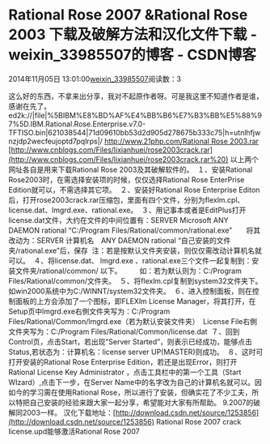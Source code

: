 # Rational Rose 2007 &Rational Rose 2003 下载及破解方法和汉化文件下载 - weixin_33985507的博客 - CSDN博客
2014年11月05日 13:01:00[weixin_33985507](https://me.csdn.net/weixin_33985507)阅读数：3

这么好的东西，不拿来出分享，我对不起原作者呀。可是我这里不知道作者是谁，感谢在先了。
ed2k://|file|%5BIBM%E8%BD%AF%E4%BB%B6%E7%B3%BB%E5%88%97%5D.IBM.Rational.Rose.Enterprise.v7.0-TFTISO.bin|621038544|71d09610bb53d2d905d278675b333c75|h=utnlhfjwnzjdp2wecfeujoptd7pqlrps|/
[http://www.21php.com/Rational Rose 2003.rar](http://www.21php.com/Rational%20Rose%202003.rar%20)
[http://www.cnblogs.com/Files/lixianhuei/rose2003crack.rar](http://www.cnblogs.com/Files/lixianhuei/rose2003crack.rar%20)
以上两个网址各自是用来下载Rational Rose 2003及其破解软件的。 
１、安装Rational Rose2003时，在需选择安装项的时候，仅仅选择Rational Rose EnterPrise Edition就可以，不需选择其它项。 
２、安装好Rational Rose Enterprise Editon后，打开rose2003crack.rar压缩包，里面有四个文件，分别为flexlm.cpl、license.dat、lmgrd.exe、rational.exe。 
３、用记事本或者是EditPlus打开license.dat文件，大约在文件的中间位置有：SERVER Microsoft ANY 
DAEMON rational “C:/Program Files/Rational/common/rational.exe”　　将其改动为：SERVER 计算机名　ANY DAEMON rational “自己安装的文件夹/rational.exe”后，保存 
注：若是按默认文件夹安装，则仅仅需改动计算机名就可以。 
４、将license.dat、 lmgrd.exe 、rational.exe三个文件一起复制到：安装文件夹/rational/common/ 以下。 
　　如：若为默认则为：C:/Program Files/Rational/common/文件夹。 
５、将flexlm.cpl复制到system32文件夹下。如win2000系统中为C:/WINNT/system32文件夹。 
６、进入控制面板，则在控制面板的上方会添加了一个图标，即FLEXlm License Manager，将其打开，在Setup页中lmgrd.exe右側文件夹写为：C:/Program Files/Rational/Common/lmgrd.exe（若为默认安装文件夹） 
License File右側文件夹写为：C:/Program Files/Rational/Common/license.dat 
７、回到Control页，点击Start，若出现”Server Started”，则表示已经成功，能够点击Status,若状态为：计算机名：license server UP(MASTER)则成功。 
８、这时可打开安装的Rational Rose Enterprise Edition，若还是出现Error，则打开Rational License Key Administrator ，点击工具栏中的第一个工具（Start WIzard）,点击下一步，在Server Name中的名字改为自己的计算机名就可以。因如今的学习需在使用Rational Rose，所以进行了安装，但确实花了不少工夫，所以特把自己安装的经验来跟大家一起分享，希望能对大家有所帮助。
9.2007的破解同2003一样。
汉化下载地址：[http://download.csdn.net/source/1253856](http://download.csdn.net/source/1253856)
Rational Rose 2007 crack license.upd能够激活Rational Rose 2007

